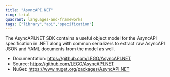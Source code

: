 ```yaml
---
title: "AsyncAPI.NET"
ring: trial
quadrant: languages-and-frameworks
tags: ["library","api","specification"]
--- 
```

The AsyncAPI.NET SDK contains a useful object model for the AsyncAPI specification in .NET along with common serializers to extract raw AsyncAPI JSON and YAML documents from the model as well.

- Documentation: https://github.com/LEGO/AsyncAPI.NET
- Source: https://github.com/LEGO/AsyncAPI.NET
- NuGet: https://www.nuget.org/packages/AsyncAPI.NET
